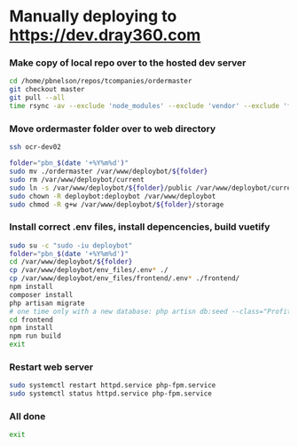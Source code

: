 # Manually deploying to https://dev.dray360.com




### Make copy of local repo over to the hosted dev server

````bash
cd /home/pbnelson/repos/tcompanies/ordermaster
git checkout master
git pull --all
time rsync -av --exclude 'node_modules' --exclude 'vendor' --exclude 'frontend/node_modules' --exclude 'storage/logs'  ../ordermaster  ocr-dev02:/tmp

````


### Move ordermaster folder over to web directory

````bash
ssh ocr-dev02

folder="pbn_$(date '+%Y%m%d')"
sudo mv ./ordermaster /var/www/deploybot/${folder}
sudo rm /var/www/deploybot/current
sudo ln -s /var/www/deploybot/${folder}/public /var/www/deploybot/current
sudo chown -R deploybot:deploybot /var/www/deploybot
sudo chmod -R g+w /var/www/deploybot/${folder}/storage

````

### Install correct .env files, install depencencies, build vuetify

````bash
sudo su -c "sudo -iu deploybot"
folder="pbn_$(date '+%Y%m%d')"
cd /var/www/deploybot/${folder}
cp /var/www/deploybot/env_files/.env* ./
cp /var/www/deploybot/env_files/frontend/.env* ./frontend/
npm install
composer install
php artisan migrate
# one time only with a new database: php artisn db:seed --class="ProfitToolsCushingSeeder"
cd frontend
npm install
npm run build
exit

````

### Restart web server

````bash
sudo systemctl restart httpd.service php-fpm.service
sudo systemctl status httpd.service php-fpm.service

````


### All done

````bash
exit
````